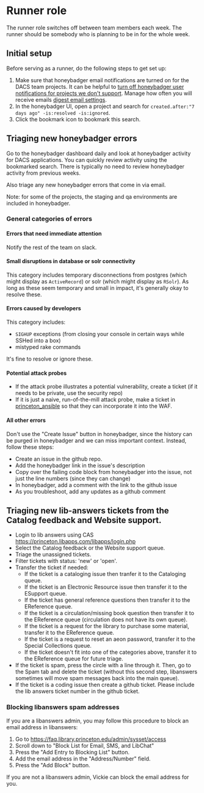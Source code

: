 # Runner role

The runner role switches off between team members each week.  The runner should be somebody who is planning to be in for the whole week.

## Initial setup

Before serving as a runner, do the following steps to get set up:

1. Make sure that honeybadger email notifications are turned on for the DACS team projects.  It can be helpful to [turn off honeybadger user notifications for projects we don't support](https://app.honeybadger.io/users/edit#notifications). Manage how often you will receive emails [digest email settings](https://app.honeybadger.io/users/edit#digest).
1. In the honeybadger UI, open a project and search for `created.after:"7 days ago" -is:resolved -is:ignored`.
1. Click the bookmark icon to bookmark this search.

## Triaging new honeybadger errors

Go to the honeybadger dashboard daily and look at honeybadger activity for DACS applications.  You can quickly review activity using the bookmarked search.  There is typically no need to review honeybadger activity from previous weeks.

Also triage any new honeybadger errors that come in via email.

Note: for some of the projects, the staging and qa environments are included in honeybadger.

### General categories of errors

#### Errors that need immediate attention

Notify the rest of the team on slack.

#### Small disruptions in database or solr connectivity

This category includes temporary disconnections from postgres (which might display as `ActiveRecord`) or solr (which might display as `RSolr`).  As long as these seem temporary and small in impact, it's generally okay to resolve these.

#### Errors caused by developers

This category includes:

* `SIGHUP` exceptions (from closing your console in certain ways while SSHed into a box)
* mistyped rake commands

It's fine to resolve or ignore these.


#### Potential attack probes

* If the attack probe illustrates a potential vulnerability, create a ticket (if it needs to be private, use the security repo)
* If it is just a naive, run-of-the-mill attack probe, make a ticket in [princeton_ansible](https://github.com/pulibrary/princeton_ansible) so that they can incorporate it into the WAF.

#### All other errors

Don't use the "Create Issue" button in honeybadger, since the history can be purged in honeybadger and we can miss important context.  Instead, follow these steps:

* Create an issue in the github repo.
* Add the honeybadger link in the issue's description
* Copy over the failing code block from honeybadger into the issue, not just the line numbers (since they can change)
* In honeybadger, add a comment with the link to the github issue
* As you troubleshoot, add any updates as a github comment

## Triaging new lib-answers tickets from the Catalog feedback and Website support.

* Login to lib answers using CAS https://princeton.libapps.com/libapps/login.php
* Select the Catalog feedback or the Website support queue. 
* Triage the unassigned tickets.
* Filter tickets with status: 'new' or 'open'.
* Transfer the ticket if needed:
  * If the ticket is a cataloging issue then tranfer it to the Cataloging queue.
  * If the ticket is an Electronic Resource issue then transfer it to the ESupport queue.
  * If the ticket has general reference questions then transfer it to the EReference queue.
  * If the ticket is a circulation/missing book question then transfer it to the EReference queue (circulation does not have its own queue).
  * If the ticket is a request for the library to purchase some material, transfer it to the EReference queue.
  * If the ticket is a request to reset an aeon password, transfer it to the Special Collections queue.
  * If the ticket doesn't fit into one of the categories above, transfer it to the EReference queue for future triage.
* If the ticket is spam, press the circle with a line through it.  Then, go to the Spam tab and delete the ticket (without this second step, libanswers sometimes will move spam messages back into the main queue).
* If the ticket is a coding issue then create a github ticket. Please include the lib answers ticket number in the github ticket.

### Blocking libanswers spam addresses

If you are a libanswers admin, you may follow this procedure to block an email address in libanswers:

1. Go to https://faq.library.princeton.edu/admin/sysset/access
2. Scroll down to "Block List for Email, SMS, and LibChat"
3. Press the "Add Entry to Blocking List" button.
4. Add the email address in the "Address/Number" field.
5. Press the "Add Block" button.

If you are not a libanswers admin, Vickie can block the email address for you.
